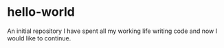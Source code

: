 # hello-world
An initial repository
I have spent all my working life writing code and now I would like to continue.
